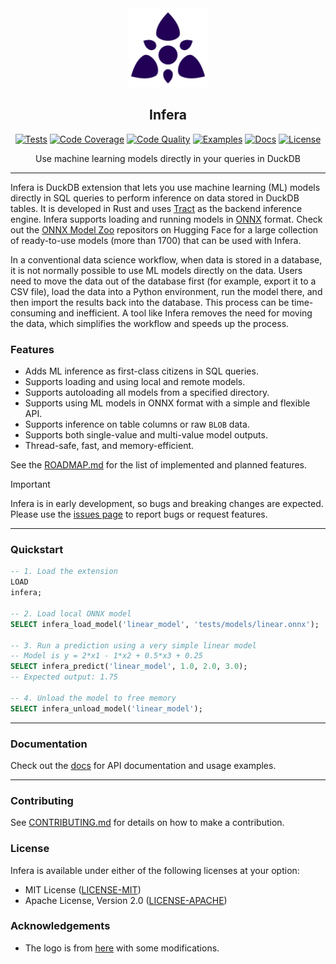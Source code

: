 <div align="center">
  <picture>
    <img alt="Infera Logo" src="logo.svg" height="25%" width="25%">
  </picture>
<br>

<h2>Infera</h2>

[![Tests](https://img.shields.io/github/actions/workflow/status/CogitatorTech/infera/tests.yml?label=tests&style=flat&labelColor=282c34&logo=github)](https://github.com/CogitatorTech/infera/actions/workflows/tests.yml)
[![Code Coverage](https://img.shields.io/codecov/c/github/CogitatorTech/infera?label=coverage&style=flat&labelColor=282c34&logo=codecov)](https://codecov.io/gh/CogitatorTech/infera)
[![Code Quality](https://img.shields.io/codefactor/grade/github/CogitatorTech/infera?label=quality&style=flat&labelColor=282c34&logo=codefactor)](https://www.codefactor.io/repository/github/CogitatorTech/infera)
[![Examples](https://img.shields.io/badge/examples-view-green?style=flat&labelColor=282c34&logo=github)](https://github.com/CogitatorTech/infera/tree/main/docs/examples)
[![Docs](https://img.shields.io/badge/docs-view-blue?style=flat&labelColor=282c34&logo=read-the-docs)](https://github.com/CogitatorTech/infera/tree/main/docs)
[![License](https://img.shields.io/badge/license-MIT%2FApache--2.0-007ec6?style=flat&labelColor=282c34&logo=open-source-initiative)](https://github.com/CogitatorTech/infera)

Use machine learning models directly in your queries in DuckDB

</div>

---

Infera is DuckDB extension that lets you use machine learning (ML) models directly in SQL queries to perform inference
on data stored in DuckDB tables.
It is developed in Rust and uses [Tract](https://github.com/snipsco/tract) as the backend inference engine.
Infera supports loading and running models in [ONNX](https://onnx.ai/) format.
Check out the [ONNX Model Zoo](https://huggingface.co/onnxmodelzoo) repositors on Hugging Face for a large collection of
ready-to-use models (more than 1700) that can be used with Infera.

In a conventional data science workflow, when data is stored in a database, it is not normally possible to use ML models
directly on the data.
Users need to move the data out of the database first (for example, export it to a CSV file), load the data into a
Python environment, run the model there, and then import the results back into the database.
This process can be time-consuming and inefficient.
A tool like Infera removes the need for moving the data, which simplifies the workflow and speeds up the process.

### Features

- Adds ML inference as first-class citizens in SQL queries.
- Supports loading and using local and remote models.
- Supports autoloading all models from a specified directory.
- Supports using ML models in ONNX format with a simple and flexible API.
- Supports inference on table columns or raw `BLOB` data.
- Supports both single-value and multi-value model outputs.
- Thread-safe, fast, and memory-efficient.

See the [ROADMAP.md](ROADMAP.md) for the list of implemented and planned features.

> [!IMPORTANT]
> Infera is in early development, so bugs and breaking changes are expected.
> Please use the [issues page](https://github.com/CogitatorTech/infera/issues) to report bugs or request features.

---

### Quickstart

```sql
-- 1. Load the extension
LOAD
infera;

-- 2. Load local ONNX model
SELECT infera_load_model('linear_model', 'tests/models/linear.onnx');

-- 3. Run a prediction using a very simple linear model
-- Model is y = 2*x1 - 1*x2 + 0.5*x3 + 0.25
SELECT infera_predict('linear_model', 1.0, 2.0, 3.0);
-- Expected output: 1.75

-- 4. Unload the model to free memory
SELECT infera_unload_model('linear_model');
````

---

### Documentation

Check out the [docs](docs/README.md) for API documentation and usage examples.

---

### Contributing

See [CONTRIBUTING.md](CONTRIBUTING.md) for details on how to make a contribution.

### License

Infera is available under either of the following licenses at your option:

* MIT License ([LICENSE-MIT](LICENSE-MIT))
* Apache License, Version 2.0 ([LICENSE-APACHE](LICENSE-APACHE))

### Acknowledgements

* The logo is from [here](https://www.svgrepo.com/svg/499306/overmind) with some modifications.
